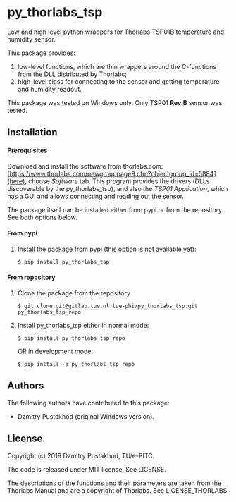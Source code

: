 # py_thorlabs_tsp

Low and high level python wrappers for Thorlabs TSP01B temperature and humidity
sensor. 

This package provides: 
1. low-level functions, which are thin wrappers around the C-functions
from the DLL distributed by Thorlabs; 
2. high-level class for connecting to the sensor and getting temperature and 
humidity readout.

This package was tested on Windows only. Only TSP01 **Rev.B** sensor was 
tested. 

Installation
------------
#### Prerequisites

Download and install the software from thorlabs.com:
[https://www.thorlabs.com/newgrouppage9.cfm?objectgroup_id=5884](here), 
choose *Software* tab. 
This program provides the drivers (DLLs discoverable by the py_thorlabs_tsp), 
and also the *TSP01 Application*, which has a GUI and allows connecting
and reading out the sensor.

The package itself can be installed either from pypi or from the repository.
See both options below. 

#### From pypi

1. Install the package from pypi (this option is not available yet):
    
    `$ pip install py_thorlabs_tsp`

#### From repository

1. Clone the package from the repository

    `$ git clone git@gitlab.tue.nl:tue-phi/py_thorlabs_tsp.git py_thorlabs_tsp_repo`

2. Install py_thorlabs_tsp either in normal mode:
    
    `$ pip install py_thorlabs_tsp_repo` 
    
    OR in development mode:
    
    `$ pip install -e py_thorlabs_tsp_repo` 

Authors
-------
The following authors have contributed to this package:
 * Dzmitry Pustakhod (original Windows version).


License
-------
Copyright (c) 2019 Dzmitry Pustakhod, TU/e-PITC.

The code is released under MIT license. See LICENSE.

The descriptions of the functions and their parameters are taken from the 
Thorlabs Manual and are a copyright of Thorlabs. See LICENSE_THORLABS.
